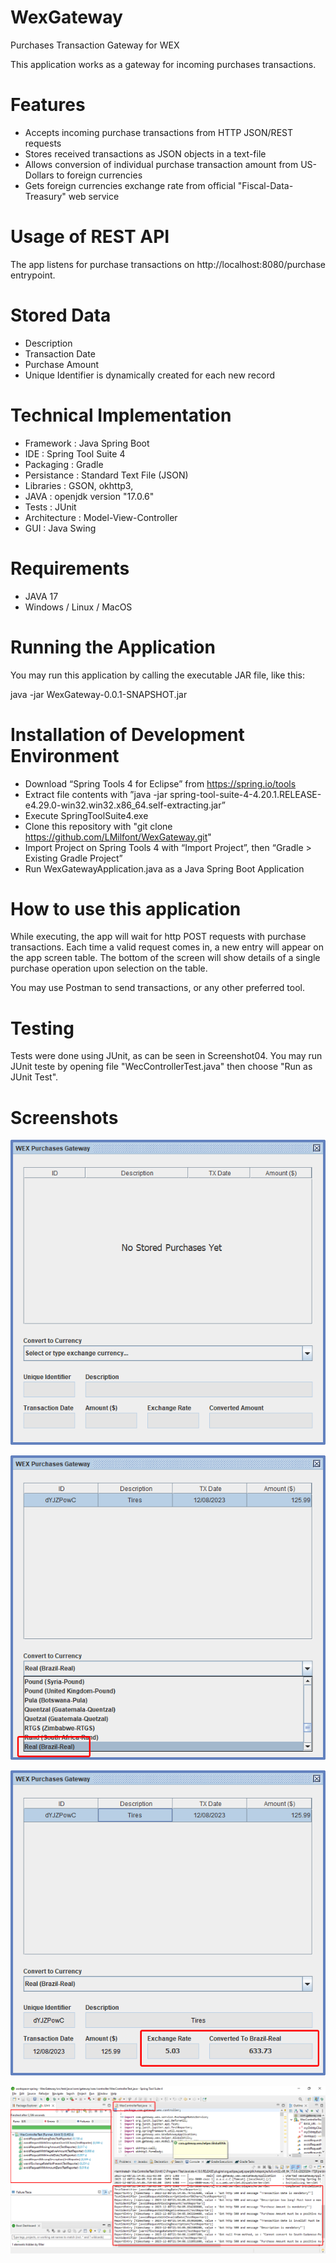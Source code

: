 # WexGateway
Purchases Transaction Gateway for WEX

This application works as a gateway for incoming purchases transactions.

# Features

* Accepts incoming purchase transactions from HTTP JSON/REST requests
* Stores received transactions as JSON objects in a text-file
* Allows conversion of individual purchase transaction amount from US-Dollars to foreign currencies
* Gets foreign currencies exchange rate from official "Fiscal-Data-Treasury" web service

# Usage of REST API

The app listens for purchase transactions on http://localhost:8080/purchase entrypoint.

# Stored Data

* Description
* Transaction Date
* Purchase Amount
* Unique Identifier is dynamically created for each new record

# Technical Implementation

* Framework    : Java Spring Boot
* IDE          : Spring Tool Suite 4
* Packaging    : Gradle
* Persistance  : Standard Text File (JSON)
* Libraries    : GSON, okhttp3, 
* JAVA         : openjdk version "17.0.6"
* Tests        : JUnit
* Architecture : Model-View-Controller
* GUI          : Java Swing

# Requirements

* JAVA 17
* Windows / Linux / MacOS

# Running the Application

You may run this application by calling the executable JAR file, like this:

   java -jar WexGateway-0.0.1-SNAPSHOT.jar


# Installation of Development Environment

* Download “Spring Tools 4 for Eclipse” from https://spring.io/tools
* Extract file contents with ”java -jar spring-tool-suite-4-4.20.1.RELEASE-e4.29.0-win32.win32.x86_64.self-extracting.jar”
* Execute SpringToolSuite4.exe
* Clone this repository with "git clone https://github.com/LMilfont/WexGateway.git"
* Import Project on Spring Tools 4 with “Import Project”, then “Gradle > Existing Gradle Project”
* Run WexGatewayApplication.java as a Java Spring Boot Application

# How to use this application

While executing, the app will wait for http POST requests with purchase transactions.
Each time a valid request comes in, a new entry will appear on the app screen table.
The bottom of the screen will show details of a single purchase operation upon selection on the table.

You may use Postman to send transactions, or any other preferred tool.


# Testing

Tests were done using JUnit, as can be seen in Screenshot04.
You may run JUnit teste by opening file "WecControllerTest.java" then choose "Run as JUnit Test".
  
# Screenshots

![alt text](https://github.com/LMilfont/WexGateway/blob/main/screenshots/Screenshot01.png?raw=false)

![alt text](https://github.com/LMilfont/WexGateway/blob/main/screenshots/Screenshot02.png?raw=false)

![alt text](https://github.com/LMilfont/WexGateway/blob/main/screenshots/Screenshot03.png?raw=false)

![alt text](https://github.com/LMilfont/WexGateway/blob/main/screenshots/Screenshot04.png?raw=false)




